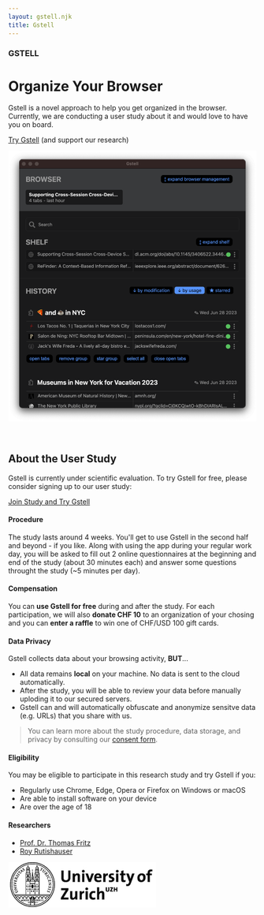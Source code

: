 ```yaml
---
layout: gstell.njk
title: Gstell
---
```


### GSTELL
# Organize Your Browser

Gstell is a novel approach to help you get organized in the browser.
Currently, we are conducting a user study about it and would love to have you on board. 

<a href="#learn-more" class="button">Try Gstell</a> (and support our research)

![screenshot](/public/img/screenshot.png)

<br id="learn-more">

## About the User Study
Gstell is currently under scientific evaluation. To try Gstell for free, please consider signing up to our user study:

<a href="https://uzhwwf.qualtrics.com/jfe/form/SV_22V5buBvQLEgBxk" class="button">Join Study and Try Gstell</a>

#### Procedure
The study lasts around 4 weeks. You'll get to use Gstell in the second half and beyond - if you like. Along with using the app during your regular work day, you will be asked to fill out 2 online questionnaires at the beginning and end of the study (about 30 minutes each) and answer some questions throught the study (~5 minutes per day).

#### Compensation
You can **use Gstell for free** during and after the study. For each participation, we will also **donate CHF 10** to an organization of your chosing and you can **enter a raffle** to win one of CHF/USD 100 gift cards.

#### Data Privacy
Gstell collects data about your browsing activity, **BUT**...
- All data remains **local** on your machine. No data is sent to the cloud automatically. 
- After the study, you will be able to review your data before manually uploding it to our secured servers.
- Gstell can and will automatically obfuscate and anonymize sensitve data (e.g. URLs) that you share with us. 

> You can learn more about the study procedure, data storage, and privacy by consulting our [consent form](/public/assets/gstell-consent-form.pdf).

#### Eligibility
You may be eligible to participate in this research study and try Gstell if you:
- Regularly use Chrome, Edge, Opera or Firefox on Windows or macOS
- Are able to install software on your device
- Are over the age of 18

#### Researchers
- [Prof. Dr. Thomas Fritz](https://hasel.dev/team/thomas-fritz)<br>
- [Roy Rutishauser](https://hasel.dev/team/roy-rutishauser)

![University of Zurich Logo](/public/img/uzh-logo.jpg)
